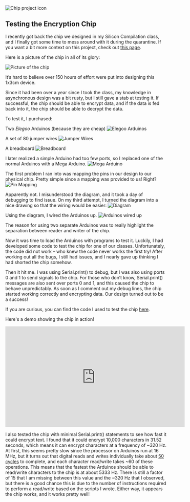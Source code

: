<img src="../chipTestProjectIcon.png" alt="Chip project icon" id="icon"/>

## Testing the Encryption Chip

I recently got back the chip we designed in my Silicon Compilation class, and I finally got some time to mess around with it during the quarantine. If you want a bit more context on this project, check out [this page](/projects/Chip).

Here is a picture of the chip in all of its glory:

<img src="../physicalChip.png" alt="Picture of the chip" id="smallImage"/>

It’s hard to believe over 150 hours of effort were put into designing this 1x3cm device.

Since it had been over a year since I took the class, my knowledge in asynchronous design was a bit rusty, but I still gave a stab at testing it. If successful, the chip should be able to encrypt data, and if the data is fed back into it, the chip should be able to decrypt the data.

To test it, I purchased:

Two *Elegoo* Arduinos (because they are cheap)
<img src="../twoArduinos.png" alt="Elegoo Arduinos" id="smallImage"/>

A set of 80 jumper wires
<img src="../wires.png" alt="Jumper Wires" id="smallImage"/>

A breadboard
<img src="../breadboard.png" alt="Breadboard" id="smallImage"/>

I later realized a simple Arduino had too few ports, so I replaced one of the normal Arduinos with a Mega Arduino.
<img src="../megaArduino.png" alt="Mega Arduino" id="smallImage"/>

The first problem I ran into was mapping the pins in our design to our physical chip. Pretty simple since a mapping was provided to us! Right?
<img src="../mapping.png" alt="Pin Mapping" id="smallImage"/>

Apparently not. I misunderstood the diagram, and it took a day of debugging to find issue. On my third attempt, I turned the diagram into a nice drawing so that the wiring would be easier:
<img src="../chipTestDiagram.png" alt="Diagram" id="smallImage"/>

Using the diagram, I wired the Arduinos up.
<img src="../chipTestProjectIcon.png" alt="Arduinos wired up" id="smallImage"/>

The reason for using two separate Arduinos was to really highlight the separation between reader and writer of the chip.

Now it was time to load the Arduinos with programs to test it. Luckily, I had developed some code to test the chip for one of our classes. Unfortunately, the code did not work – who knew the code never works the first try! After working out all the bugs, I still had issues, and I nearly gave up thinking I had shorted the chip somehow.

Then it hit me. I was using Serial.print() to debug, but I was also using ports 0 and 1 to send signals to the chip. For those who don’t know, Serial.print() messages are also sent over ports 0 and 1, and this caused the chip to behave unpredictably. As soon as I comment out my debug lines, the chip started working correctly and encrypting data. Our design turned out to be a success!

If you are curious, you can find the code I used to test the chip [here](http://www.github.com/Parthib/encryptionChipTest).

Here's a demo showing the chip in action!

<iframe width="560" height="315" src="https://www.youtube-nocookie.com/embed/MmdZktqq63Y" frameborder="0" allow="accelerometer; autoplay; encrypted-media; gyroscope; picture-in-picture" allowfullscreen></iframe>

I also tested the chip with minimal Serial.print() statements to see how fast it could encrypt text. I found that it could encrypt 10,000 characters in 31.52 seconds, which means it can encrypt characters at a frequency of ~320 Hz. At first, this seems pretty slow since the processor on Arduinos run at 16 MHz, but it turns out that digital reads and writes individually take about [50 cycles](https://forum.arduino.cc/index.php?topic=486249.0) to complete, and each character read/write takes ~60 of these operations. This means that the fastest the Arduinos should be able to read/write characters to the chip is at about 5333 Hz. There is still a factor of 15 that I am missing between this value and the ~320 Hz that I observed, but there is a good chance this is due to the number of instructions required to perform a read/write based on the scripts I wrote. Either way, it appears the chip works, and it works pretty well!
